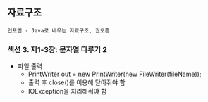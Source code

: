 ## 자료구조

`인프런 - Java로 배우는 자료구조, 권오흠`

### 섹션 3. 제1-3장: 문자열 다루기 2

- 파일 출력
    - PrintWriter out = new PrintWriter(new FileWriter(fileName));
    - 출력 후 close()를 이용해 닫아줘야 함
    - IOException을 처리해줘야 함